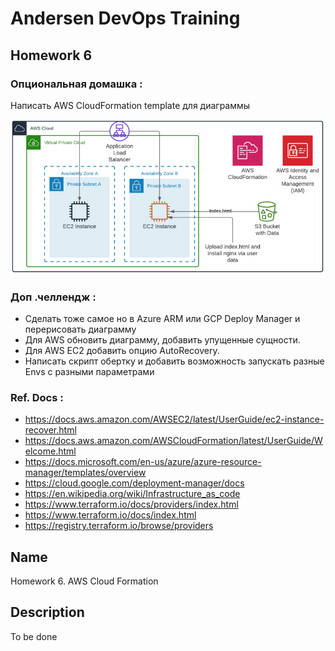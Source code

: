 # Andersen DevOps Training 

## Homework 6
### Опциональная домашка :
Написать AWS CloudFormation template для диаграммы

![Диаграмма](https://github.com/alexeyput/andr-devops/blob/main/homework6/Homework6.png?raw=true)

### Доп .челлендж :
- Сделать тоже самое но в Azure ARM или GCP Deploy Manager и перерисовать диаграмму
- Для AWS обновить диаграмму, добавить упущенные сущности.
- Для AWS EC2 добавить опцию AutoRecovery.
- Написать скрипт обертку и добавить возможность запускать разные Envs с разными параметрами
### Ref. Docs :
- https://docs.aws.amazon.com/AWSEC2/latest/UserGuide/ec2-instance-recover.html  
- https://docs.aws.amazon.com/AWSCloudFormation/latest/UserGuide/Welcome.html  
- https://docs.microsoft.com/en-us/azure/azure-resource-manager/templates/overview  
- https://cloud.google.com/deployment-manager/docs  
- https://en.wikipedia.org/wiki/Infrastructure_as_code  
- https://www.terraform.io/docs/providers/index.html  
- https://www.terraform.io/docs/index.html  
- https://registry.terraform.io/browse/providers  


## Name
Homework 6. AWS Cloud Formation

## Description
To be done
